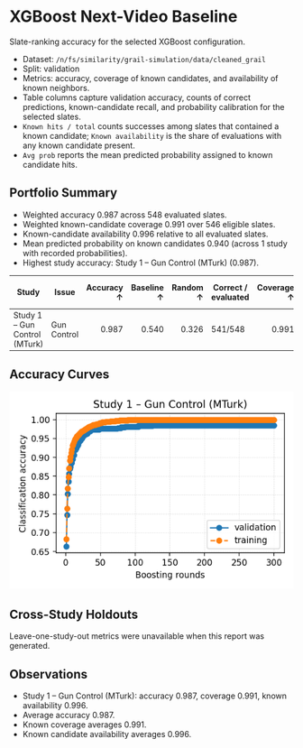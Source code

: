 # XGBoost Next-Video Baseline

Slate-ranking accuracy for the selected XGBoost configuration.

- Dataset: `/n/fs/similarity/grail-simulation/data/cleaned_grail`
- Split: validation
- Metrics: accuracy, coverage of known candidates, and availability of known neighbors.
- Table columns capture validation accuracy, counts of correct predictions, known-candidate recall, and probability calibration for the selected slates.
- `Known hits / total` counts successes among slates that contained a known candidate; `Known availability` is the share of evaluations with any known candidate present.
- `Avg prob` reports the mean predicted probability assigned to known candidate hits.

## Portfolio Summary

- Weighted accuracy 0.987 across 548 evaluated slates.
- Weighted known-candidate coverage 0.991 over 546 eligible slates.
- Known-candidate availability 0.996 relative to all evaluated slates.
- Mean predicted probability on known candidates 0.940 (across 1 study with recorded probabilities).
- Highest study accuracy: Study 1 – Gun Control (MTurk) (0.987).

| Study | Issue | Accuracy ↑ | Baseline ↑ | Random ↑ | Correct / evaluated | Coverage ↑ | Known hits / total | Known availability ↑ | Avg prob ↑ |
| --- | --- | ---: | ---: | ---: | --- | ---: | --- | ---: | ---: |
| Study 1 – Gun Control (MTurk) | Gun Control | 0.987 | 0.540 | 0.326 | 541/548 | 0.991 | 541/546 | 0.996 | 0.940 |

## Accuracy Curves

![Slate accuracy overview](curves/accuracy_overview.png)

## Cross-Study Holdouts

Leave-one-study-out metrics were unavailable when this report was generated.

## Observations

- Study 1 – Gun Control (MTurk): accuracy 0.987, coverage 0.991, known availability 0.996.
- Average accuracy 0.987.
- Known coverage averages 0.991.
- Known candidate availability averages 0.996.
